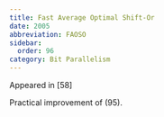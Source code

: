 ```yaml
---
title: Fast Average Optimal Shift-Or
date: 2005
abbreviation: FAOSO
sidebar:
  order: 96
category: Bit Parallelism
---
```


Appeared in [58]

Practical improvement of (95).
